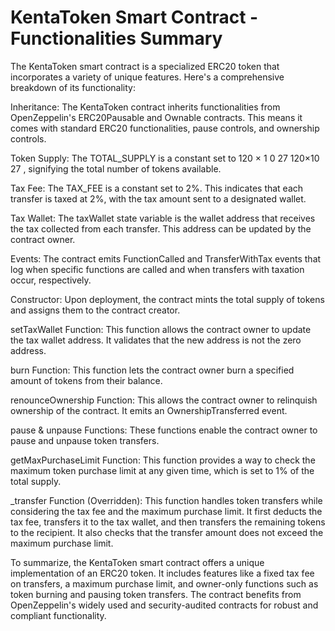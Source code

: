 # KentaToken Smart Contract - Functionalities Summary
The KentaToken smart contract is a specialized ERC20 token that incorporates a variety of unique features. Here's a comprehensive breakdown of its functionality:

Inheritance: The KentaToken contract inherits functionalities from OpenZeppelin's ERC20Pausable and Ownable contracts. This means it comes with standard ERC20 functionalities, pause controls, and ownership controls.

Token Supply: The TOTAL_SUPPLY is a constant set to 
120
×
1
0
27
120×10 
27
 , signifying the total number of tokens available.

Tax Fee: The TAX_FEE is a constant set to 2%. This indicates that each transfer is taxed at 2%, with the tax amount sent to a designated wallet.

Tax Wallet: The taxWallet state variable is the wallet address that receives the tax collected from each transfer. This address can be updated by the contract owner.

Events: The contract emits FunctionCalled and TransferWithTax events that log when specific functions are called and when transfers with taxation occur, respectively.

Constructor: Upon deployment, the contract mints the total supply of tokens and assigns them to the contract creator.

setTaxWallet Function: This function allows the contract owner to update the tax wallet address. It validates that the new address is not the zero address.

burn Function: This function lets the contract owner burn a specified amount of tokens from their balance.

renounceOwnership Function: This allows the contract owner to relinquish ownership of the contract. It emits an OwnershipTransferred event.

pause & unpause Functions: These functions enable the contract owner to pause and unpause token transfers.

getMaxPurchaseLimit Function: This function provides a way to check the maximum token purchase limit at any given time, which is set to 1% of the total supply.

_transfer Function (Overridden): This function handles token transfers while considering the tax fee and the maximum purchase limit. It first deducts the tax fee, transfers it to the tax wallet, and then transfers the remaining tokens to the recipient. It also checks that the transfer amount does not exceed the maximum purchase limit.

To summarize, the KentaToken smart contract offers a unique implementation of an ERC20 token. It includes features like a fixed tax fee on transfers, a maximum purchase limit, and owner-only functions such as token burning and pausing token transfers. The contract benefits from OpenZeppelin's widely used and security-audited contracts for robust and compliant functionality.
